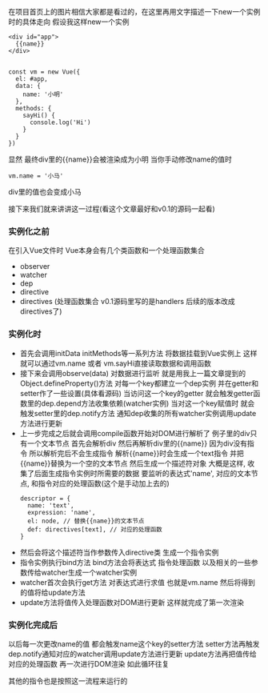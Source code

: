 在项目首页上的图片相信大家都是看过的，在这里再用文字描述一下new一个实例时的具体走向
假设我这样new一个实例
```
<div id="app">
  {{name}}
</div>


const vm = new Vue({
  el: #app,
  data: {
    name: '小明'
  },
  methods: {
    sayHi() {
      console.log('Hi')
    }
  }
})
```
显然 最终div里的{{name}}会被渲染成为小明 当你手动修改name的值时
```
vm.name = '小马'
```
div里的值也会变成小马 

接下来我们就来讲讲这一过程(看这个文章最好和v0.1的源码一起看)

### 实例化之前
在引入Vue文件时 Vue本身会有几个类函数和一个处理函数集合
* observer
* watcher
* dep
* directive
* directives (处理函数集合 v0.1源码里写的是handlers 后续的版本改成directives了)

### 实例化时
* 首先会调用initData initMethods等一系列方法 将数据挂载到Vue实例上 这样就可以通过vm.name 或者 vm.sayHi直接读取数据和调用函数
* 接下来会调用observe(data) 对数据进行监听 就是用我上一篇文章提到的Object.defineProperty()方法 对每一个key都建立一个dep实例 
  并在getter和setter作了一些设置(具体看源码) 当访问这一个key的getter 就会触发getter函数里的dep.depend方法收集依赖(watcher实例)
  当对这一个key赋值时 就会触发setter里的dep.notify方法 通知dep收集的所有watcher实例调用update方法进行更新
* 上一步完成之后就会调用compile函数开始对DOM进行解析了 例子里的div只有一个文本节点 首先会解析div 然后再解析div里的{{name}} 因为div没有指令
  所以解析完后不会生成指令 解析{{name}}时会生成一个text指令 并把{{name}}替换为一个空的文本节点 然后生成一个描述符对象 
  大概是这样, 收集了后面生成指令实例时所需要的数据 要监听的表达式'name', 对应的文本节点, 和指令对应的处理函数(这个是手动加上去的)
  ```
  descriptor = {
    name: 'text',
    expression: 'name',
    el: node, // 替换{{name}}的文本节点
    def: directives[text], // 对应的处理函数
  }
  ```
* 然后会将这个描述符当作参数传入directive类 生成一个指令实例 
* 指令实例执行bind方法 bind方法会将表达式 指令处理函数 以及相关的一些参数传给watcher生成一个watcher实例
* watcher首次会执行get方法 对表达式进行求值 也就是vm.name 然后将得到的值将给update方法 
* update方法将值传入处理函数对DOM进行更新 这样就完成了第一次渲染 

### 实例化完成后
以后每一次更改name的值  都会触发name这个key的setter方法 setter方法再触发dep.notify通知对应的watcher调用update方法进行更新 
update方法再把值传给对应的处理函数 再一次进行DOM渲染 如此循环往复
  
其他的指令也是按照这一流程来运行的 
